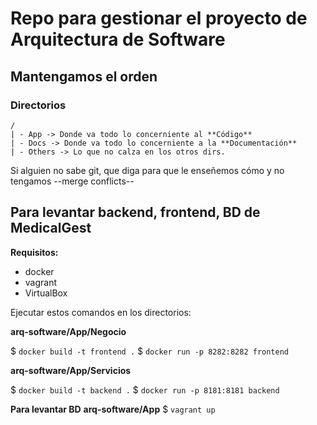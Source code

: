 # Repo para gestionar el proyecto de Arquitectura de Software

## Mantengamos el orden

### Directorios

    /
    | - App -> Donde va todo lo concerniente al **Código**
    | - Docs -> Donde va todo lo concerniente a la **Documentación**
    | - Others -> Lo que no calza en los otros dirs.


Si alguien no sabe git, que diga para que le enseñemos cómo y no tengamos
--merge conflicts--


Para levantar backend, frontend, BD de MedicalGest
--------------------------------------------------

**Requisitos:**
- docker
- vagrant
- VirtualBox

Ejecutar estos comandos en los directorios:

**arq-software/App/Negocio**

$ `docker build -t frontend .`
$ `docker run -p 8282:8282 frontend`

**arq-software/App/Servicios**

$ `docker build -t backend .`
$ `docker run -p 8181:8181 backend`

**Para levantar BD**
**arq-software/App**
$ `vagrant up`
